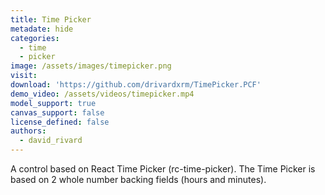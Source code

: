 ```yaml
---
title: Time Picker
metadate: hide
categories:
  - time
  - picker
image: /assets/images/timepicker.png
visit: 
download: 'https://github.com/drivardxrm/TimePicker.PCF'
demo_video: /assets/videos/timepicker.mp4
model_support: true
canvas_support: false
license_defined: false
authors:
  - david_rivard
---
```


A control based on React Time Picker (rc-time-picker). The Time Picker is based on 2 whole number backing fields (hours and minutes).
